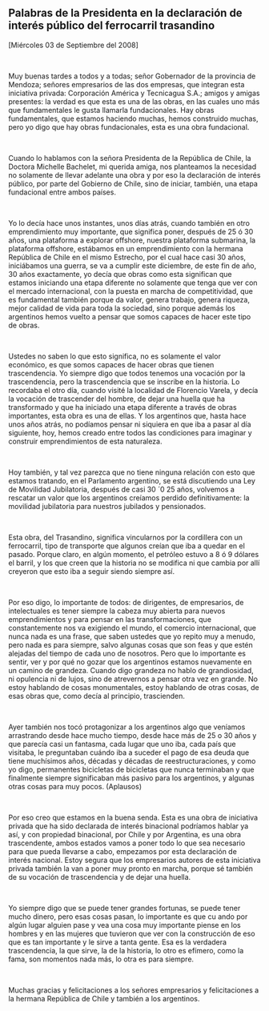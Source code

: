 Palabras de la Presidenta en la declaración de interés público del ferrocarril trasandino
-----------------------------------------------------------------------------------------

[Miércoles 03 de Septiembre del 2008]

 

Muy buenas tardes a todos y a todas; señor Gobernador de la provincia de
Mendoza; señores empresarios de las dos empresas, que integran esta
iniciativa privada: Corporación América y Tecnicagua S.A.; amigos y
amigas presentes: la verdad es que esta es una de las obras, en las
cuales uno más que fundamentales le gusta llamarla fundacionales. Hay
obras fundamentales, que estamos haciendo muchas, hemos construido
muchas, pero yo digo que hay obras fundacionales, esta es una obra
fundacional.

 

Cuando lo hablamos con la señora Presidenta de la República de Chile, la
Doctora Michelle Bachelet, mi querida amiga, nos planteamos la necesidad
no solamente de llevar adelante una obra y por eso la declaración de
interés público, por parte del Gobierno de Chile, sino de iniciar,
también, una etapa fundacional entre ambos países.

 

Yo lo decía hace unos instantes, unos días atrás, cuando también en otro
emprendimiento muy importante, que significa poner, después de 25 ó 30
años, una plataforma a explorar offshore, nuestra plataforma submarina,
la plataforma offshore, estábamos en un emprendimiento con la hermana
República de Chile en el mismo Estrecho, por el cual hace casi 30 años,
iniciábamos una guerra, se va a cumplir este diciembre, de este fin de
año, 30 años exactamente, yo decía que obras como esta significan que
estamos iniciando una etapa diferente no solamente que tenga que ver con
el mercado internacional, con la puesta en marcha de competitividad, que
es fundamental también porque da valor, genera trabajo, genera riqueza,
mejor calidad de vida para toda la sociedad, sino porque además los
argentinos hemos vuelto a pensar que somos capaces de hacer este tipo de
obras.

 

Ustedes no saben lo que esto significa, no es solamente el valor
económico, es que somos capaces de hacer obras que tienen trascendencia.
Yo siempre digo que todos tenemos una vocación por la trascendencia,
pero la trascendencia que se inscribe en la historia. Lo recordaba el
otro día, cuando visité la localidad de Florencio Varela, y decía la
vocación de trascender del hombre, de dejar una huella que ha
transformado y que ha iniciado una etapa diferente a través de obras
importantes, esta obra es una de ellas. Y los argentinos que, hasta hace
unos años atrás, no podíamos pensar ni siquiera en que iba a pasar al
día siguiente, hoy, hemos creado entre todos las condiciones para
imaginar y construir emprendimientos de esta naturaleza.

 

Hoy también, y tal vez parezca que no tiene ninguna relación con esto
que estamos tratando, en el Parlamento argentino, se está discutiendo
una Ley de Movilidad Jubilatoria, después de casi 30 ´0 25 años,
volvemos a rescatar un valor que los argentinos creíamos perdido
definitivamente: la movilidad jubilatoria para nuestros jubilados y
pensionados.

 

Esta obra, del Trasandino, significa vincularnos por la cordillera con
un ferrocarril, tipo de transporte que algunos creían que iba a quedar
en el pasado. Porque claro, en algún momento, el petróleo estuvo a 8 ó 9
dólares el barril, y los que creen que la historia no se modifica ni que
cambia por allí creyeron que esto iba a seguir siendo siempre así.

 

Por eso digo, lo importante de todos: de dirigentes, de empresarios, de
intelectuales es tener siempre la cabeza muy abierta para nuevos
emprendimientos y para pensar en las transformaciones, que
constantemente nos va exigiendo el mundo, el comercio internacional, que
nunca nada es una frase, que saben ustedes que yo repito muy a menudo, 
pero nada es para siempre, salvo algunas cosas que son feas y que estén
alejadas del tiempo de cada uno de nosotros. Pero que lo importante es
sentir, ver y por qué no gozar que los argentinos estamos nuevamente en
un camino de grandeza. Cuando digo grandeza no hablo de grandiosidad, ni
opulencia ni de lujos, sino de atrevernos a pensar otra vez en grande.
No estoy hablando de cosas monumentales, estoy hablando de otras cosas,
de esas obras que, como decía al principio, trascienden.

 

Ayer también nos tocó protagonizar a los argentinos algo que veníamos
arrastrando desde hace mucho tiempo, desde hace más de 25 o 30 años y
que parecía casi un fantasma, cada lugar que uno iba, cada país que
visitaba, le preguntaban cuándo iba a suceder el pago de esa deuda que
tiene muchísimos años, décadas y décadas de reestructuraciones, y como
yo digo, permanentes bicicletas de bicicletas que nunca terminaban y que
finalmente siempre significaban más pasivo para los argentinos, y
algunas otras cosas para muy pocos. (Aplausos)

 

Por eso creo que estamos en la buena senda. Esta es una obra de
iniciativa privada que ha sido declarada de interés binacional podríamos
hablar ya así, y con propiedad binacional, por Chile y por Argentina, es
una obra trascendente, ambos estados vamos a poner todo lo que sea
necesario para que pueda llevarse a cabo, empezamos por esta declaración
de interés nacional. Estoy segura que los empresarios autores de esta
iniciativa privada también la van a poner muy pronto en marcha, porque
sé también de su vocación de trascendencia y de dejar una huella.

 

Yo siempre digo que se puede tener grandes fortunas, se puede tener
mucho dinero, pero esas cosas pasan, lo importante es que cu ando por
algún lugar alguien pase y vea una cosa muy importante piense en los
hombres y en las mujeres que tuvieron que ver con la construcción de eso
que es tan importante y le sirve a tanta gente. Esa es la verdadera
trascendencia, la que sirve, la de la historia, lo otro es efímero, como
la fama, son momentos nada más, lo otra es para siempre.

 

Muchas gracias y felicitaciones a los señores empresarios y
felicitaciones a la hermana República de Chile y también a los
argentinos.
